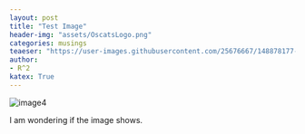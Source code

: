 ```yaml
---
layout: post
title: "Test Image"
header-img: "assets/OscatsLogo.png"
categories: musings
teaeser: "https://user-images.githubusercontent.com/25676667/148878177-f056e2ef-3628-47d5-ac41-b241fc9be8ab.jpg"
author:
- R^2
katex: True
---
```

<meta name="viewport" content="width=device-width, initial-scale=1">
<style>
.responsive {
  width: 75%;
  height: auto;
}
</style>

![image4](https://user-images.githubusercontent.com/25676667/148878177-f056e2ef-3628-47d5-ac41-b241fc9be8ab.jpg)

I am wondering if the image shows.



